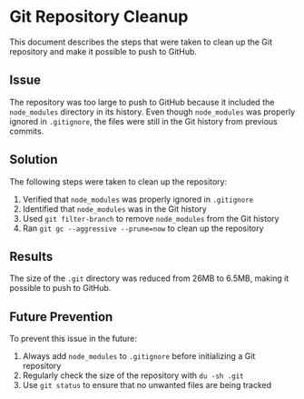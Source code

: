 # Git Repository Cleanup

This document describes the steps that were taken to clean up the Git repository and make it possible to push to GitHub.

## Issue

The repository was too large to push to GitHub because it included the `node_modules` directory in its history. Even though `node_modules` was properly ignored in `.gitignore`, the files were still in the Git history from previous commits.

## Solution

The following steps were taken to clean up the repository:

1. Verified that `node_modules` was properly ignored in `.gitignore`
2. Identified that `node_modules` was in the Git history
3. Used `git filter-branch` to remove `node_modules` from the Git history
4. Ran `git gc --aggressive --prune=now` to clean up the repository

## Results

The size of the `.git` directory was reduced from 26MB to 6.5MB, making it possible to push to GitHub.

## Future Prevention

To prevent this issue in the future:

1. Always add `node_modules` to `.gitignore` before initializing a Git repository
2. Regularly check the size of the repository with `du -sh .git`
3. Use `git status` to ensure that no unwanted files are being tracked
